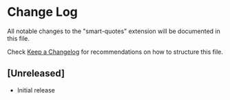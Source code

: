 # Change Log

All notable changes to the "smart-quotes" extension will be documented in this file.

Check [Keep a Changelog](http://keepachangelog.com/) for recommendations on how to structure this file.

## [Unreleased]

- Initial release